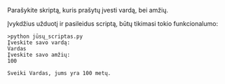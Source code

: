 Parašykite skriptą, kuris prašytų įvesti vardą, bei amžių.

Įvykdžius užduotį ir pasileidus scriptą, būtų tikimasi tokio funkcionalumo:

    >python jūsų_scriptas.py
    Įveskite savo vardą:
    Vardas
    Įveskite savo amžių:
    100
    
    Sveiki Vardas, jums yra 100 metų.